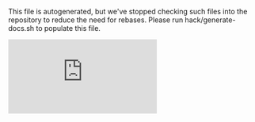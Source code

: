 This file is autogenerated, but we've stopped checking such files into the
repository to reduce the need for rebases. Please run hack/generate-docs.sh to
populate this file.


<!-- BEGIN MUNGE: GENERATED_ANALYTICS -->
[![Analytics](https://kubernetes-site.appspot.com/UA-36037335-10/GitHub/docs/admin/kube-proxy.md?pixel)]()
<!-- END MUNGE: GENERATED_ANALYTICS -->

